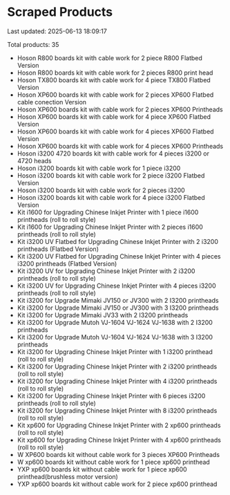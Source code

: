 # Scraped Products

Last updated: 2025-06-13 18:09:17

Total products: 35

- Hoson R800 boards kit with cable work for 2 piece R800 Flatbed Version
- Hoson R800 boards kit with cable work for 2 pieces R800 print head
- Hoson TX800 boards kit with cable work for 4 piece TX800 Flatbed Version
- Hoson XP600 boards kit with cable work for 2 pieces XP600 Flatbed cable conection Version
- Hoson XP600 boards kit with cable work for 2 pieces XP600 Printheads
- Hoson XP600 boards kit with cable work for 4 piece XP600 Flatbed Version
- Hoson XP600 boards kit with cable work for 4 pieces XP600 Flatbed Version
- Hoson XP600 boards kit with cable work for 4 pieces XP600 Printheads
- Hoson i3200 4720 boards kit with cable work for 4 pieces i3200 or 4720 heads
- Hoson i3200 boards kit with cable work for 1 piece i3200
- Hoson i3200 boards kit with cable work for 2 piece i3200 Flatbed Version
- Hoson i3200 boards kit with cable work for 2 pieces i3200
- Hoson i3200 boards kit with cable work for 4 piece i3200 Flatbed Version
- Kit i1600 for Upgrading Chinese Inkjet Printer with 1 piece i1600 printheads (roll to roll style)
- Kit i1600 for Upgrading Chinese Inkjet Printer with 2 pieces i1600 printheads (roll to roll style)
- Kit i3200 UV Flatbed for Upgrading Chinese Inkjet Printer with 2  i3200 printheads (Flatbed Version)
- Kit i3200 UV Flatbed for Upgrading Chinese Inkjet Printer with 4 pieces i3200 printheads (Flatbed Version)
- Kit i3200 UV for Upgrading Chinese Inkjet Printer with 2 i3200 printheads (roll to roll style)
- Kit i3200 UV for Upgrading Chinese Inkjet Printer with 4 pieces i3200 printheads (roll to roll style)
- Kit i3200 for Upgrade Mimaki JV150 or JV300 with 2 I3200 printheads
- Kit i3200 for Upgrade Mimaki JV150 or JV300 with 3 I3200 printheads
- Kit i3200 for Upgrade Mimaki JV33 with 2 I3200 printheads
- Kit i3200 for Upgrade Mutoh VJ-1604 VJ-1624 VJ-1638 with 2 I3200 printheads
- Kit i3200 for Upgrade Mutoh VJ-1604 VJ-1624 VJ-1638 with 3 I3200 printheads
- Kit i3200 for Upgrading Chinese Inkjet Printer with 1 i3200 printhead (roll to roll style)
- Kit i3200 for Upgrading Chinese Inkjet Printer with 2 i3200 printheads (roll to roll style)
- Kit i3200 for Upgrading Chinese Inkjet Printer with 4 i3200 printheads (roll to roll style)
- Kit i3200 for Upgrading Chinese Inkjet Printer with 6 pieces i3200 printheads (roll to roll style)
- Kit i3200 for Upgrading Chinese Inkjet Printer with 8 i3200 printheads (roll to roll style)
- Kit xp600 for Upgrading Chinese Inkjet Printer with 2 xp600 printheads (roll to roll style)
- Kit xp600 for Upgrading Chinese Inkjet Printer with 4 xp600 printheads (roll to roll style)
- W XP600 boards kit without cable work for 3 pieces XP600 Printheads
- W xp600 boards kit without cable work for 1 piece xp600 printhead
- YXP xp600 boards kit without cable work for 1 piece xp600 printhead(brushless motor version)
- YXP xp600 boards kit without cable work for 2 piece xp600 printhead
